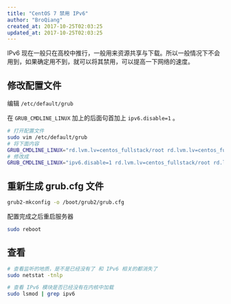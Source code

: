 ```yaml
---
title: "CentOS 7 禁用 IPv6"
author: "BroQiang"
created_at: 2017-10-25T02:03:25
updated_at: 2017-10-25T02:03:25
---
```


IPv6 现在一般只在高校中推行，一般用来资源共享与下载。所以一般情况下不会用到，如果确定用不到，就可以将其禁用，可以提高一下网络的速度。

## 修改配置文件

编辑 `/etc/default/grub`

在 `GRUB_CMDLINE_LINUX` 加上的后面句首加上 `ipv6.disable=1` 。

```bash
# 打开配置文件
sudo vim /etc/default/grub
# 将下面内容
GRUB_CMDLINE_LINUX="rd.lvm.lv=centos_fullstack/root rd.lvm.lv=centos_fullstack/swap rhgb quiet"
# 修改成
GRUB_CMDLINE_LINUX="ipv6.disable=1 rd.lvm.lv=centos_fullstack/root rd.lvm.lv=centos_fullstack/swap rhgb quiet"
```

## 重新生成 grub.cfg 文件

```bash
grub2-mkconfig -o /boot/grub2/grub.cfg
```

配置完成之后重启服务器

```bash
sudo reboot
```

## 查看

```bash
# 查看监听的地质，是不是已经没有了 和 IPv6 相关的都消失了
sudo netstat -tnlp

# 查看 IPv6 模块是否已经没有在内核中加载
sudo lsmod | grep ipv6
```

